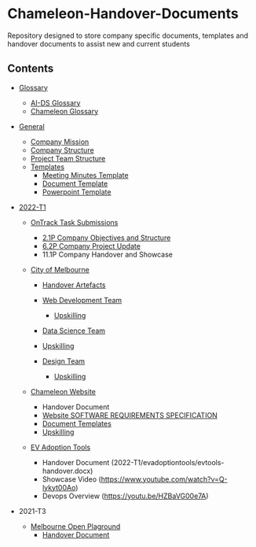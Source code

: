 # Chameleon-Handover-Documents
Repository designed to store company specific documents, templates and handover documents to assist new and current students 



## Contents 

- [Glossary](glossary) 
  -	[AI-DS Glossary](glossary/AI-DS_Glossary-v20May2022.pdf)
  -	[Chameleon Glossary](glossary/Chameleon_Glossary-v20May2022.pdf)

- [General](General) 
  -	[Company Mission](general/Company_Mission.md)
  -	[Company Structure](general/Company_Structure.png) 
  -	[Project Team Structure](general/Project_Team_Structure.png)
  -	[Templates](general/templates)
    - [Meeting Minutes Template](general/templates/Chameleon_Meeting_Minutes_Template.docx)
    - [Document Template](general/templates/Chameleon_Document_Template.docx)
    - [Powerpoint Template](general/templates/Chameleon_Powerpoint_Template.pptx)

- [2022-T1](2022-T1)
  - [OnTrack Task Submissions](2022-T1/ontracksubmissions) 
    - [2.1P Company Objectives and Structure](2022-T1/ontracksubmissions/2.1P_Company_Objectives_&_Structure.pdf)
    - [6.2P Company Project Update](2022-T1/ontracksubmissions/6.2P_Company_Project_Update.pdf)
    - 11.1P Company Handover and Showcase
 
  - [City of Melbourne](2022-T1/cityofmelbourne)
    - [Handover Artefacts](2022-T1/cityofmelbourne/handover)
    
    - [Web Development Team](2022-T1/cityofmelbourne/webdevteam)
      -	[Upskilling](2022-T1/cityofmelbourne/webdevteam/upskilling.md)

    -	[Data Science Team](2022-T1/cityofmelbourne/datateam)
      -	[Upskilling](2022-T1/cityofmelbourne/datateam/upskilling.md)
    
    -	[Design Team](2022-T1/cityofmelbourne/designteam)
        -	[Upskilling](2022-T1/cityofmelbourne/designteam/upskilling.md) 
        
  
  - [Chameleon Website](2022-T1/chameleonwebsite)
    -	Handover Document
    -	[Website SOFTWARE REQUIREMENTS SPECIFICATION](2022-T1/chameleonwebsite/handover/SRS-Chameleon-WebsiteV1.0.docx)
    -	[Document Templates](2022-T1/chameleonwebsite/templates/)
    - [Upskilling](2022-T1/chameleonwebsite/handover/Chameleon_Website_Upskilling_resources.docx)
  
  
  - [EV Adoption Tools](2022-T1/evadoptiontools)
    -	Handover Document (2022-T1/evadoptiontools/evtools-handover.docx)
    -	Showcase Video (https://www.youtube.com/watch?v=Q-lykyt00Ao)
    - Devops Overview (https://youtu.be/HZBaVG00e7A)

- 2021-T3
  - [Melbourne Open Plaground](2021-T3/cityofmelbourne)
    -	[Handover Document](2021-T3/cityofmelbourne/T3_2021_Handover_Document.pdf)







